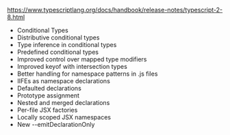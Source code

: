 
https://www.typescriptlang.org/docs/handbook/release-notes/typescript-2-8.html

- Conditional Types
- Distributive conditional types
- Type inference in conditional types
- Predefined conditional types
- Improved control over mapped type modifiers
- Improved keyof with intersection types
- Better handling for namespace patterns in .js files
- IIFEs as namespace declarations
- Defaulted declarations
- Prototype assignment
- Nested and merged declarations
- Per-file JSX factories
- Locally scoped JSX namespaces
- New --emitDeclarationOnly
